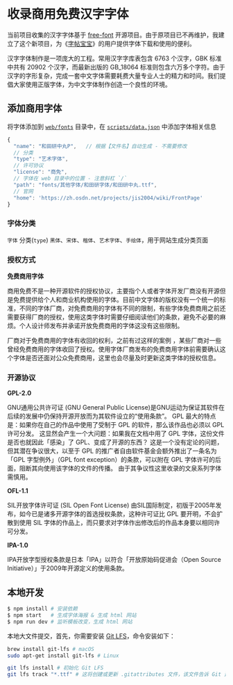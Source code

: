 收录商用免费汉字字体
===

当前项目收集的汉字字体基于 [free-font](https://github.com/wordshub/free-font) 开源项目。由于原项目已不再维护，我建立了这个新项目，为《[字帖宝宝](https://github.com/jaywcjlove/copybook-generator)》的用户提供字体下载和使用的便利。

汉字字体制作是一项庞大的工程。常用汉字字库表包含 6763 个汉字，GBK 标准中共有 20902 个汉字，而最新出版的 GB_18064 标准则包含六万多个字符。由于汉字的字形复杂，完成一套中文字体需要耗费大量专业人士的精力和时间。我们提倡大家使用正版字体，为中文字体制作创造一个良性的环境。

## 添加商用字体

将字体添加到 [`web/fonts`](./web/fonts/) 目录中，在 [`scripts/data.json`](./scripts/data.json) 中添加字体相关信息

```js
{
  "name": "和田研中丸P",   // 根据【文件名】自动生成 - 不需要修改
  // 分类
  "type": "艺术字体",
  // 许可协议
  "license": "商免",
  // 字体在 web 目录中的位置 - 注意斜杠 `/`
  "path": "fonts/其他字体/和田研字体/和田研中丸.ttf",
  // 官网
  "home": 'https://zh.osdn.net/projects/jis2004/wiki/FrontPage'
}
```

### 字体分类

`字体` 分类(`type`) `黑体`、`宋体`、`楷体`、`艺术字体`、`手绘体`，用于网站生成分类页面

### 授权方式

**免费商用字体**

商用免费不是一种开源软件的授权协议，主要指个人或者字体开发厂商没有开源但是免费提供给个人和商业机构使用的字体。目前中文字体的版权没有一个统一的标准，不同的字体厂商，对免费商用的字体有不同的限制，有些字体免费商用之前还需要获得厂商的授权，使用这类字体时需要仔细阅读他们的条款，避免不必要的麻烦。个人设计师发布并承诺开放免费商用的字体这没有这些限制。

厂商对于免费商用的字体有收回的权利，之前有过这样的案例 ，某些厂商对一些曾经免费商用的字体收回了授权。使用字体厂商发布的免费商用字体前需要确认这个字体是否还面对公众免费商用，这里也会尽量及时更新这类字体的授权信息。

### 开源协议

**GPL-2.0**

GNU通用公共许可证 (GNU General Public License)是GNU运动为保证其软件在后续的发展中仍保持开源开放而为其软件设立的“使用条款”。 GPL 最大的特点是：如果你在自己的作品中使用了受制于 GPL 的软件，那么该作品也必须以 GPL 许可分发。 这显然会产生一个大问题：如果我在文档中用了 GPL 字体，这份文件是否也就因此「感染」了 GPL、变成了开源的东西？ 这是一个没有定论的问题，但其潜在争议很大，以至于 GPL 的推广者自由软件基金会额外推出了一条名为「GPL 字型例外」（GPL font exception）的条款，可以附在 GPL 字体许可的后面，阻断其向使用该字体的文件的传播。 由于其争议性这里收录的文泉系列字体需慎用。

**OFL-1.1**

SIL开放字体许可证 (SIL Open Font License) 由SIL国际制定，初版于2005年发布，如今已是诸多开源字体的首选授权条款，这种许可证比 GPL 要开明，不会扩散到使用 SIL 字体的作品上，而只要求对字体作出修改后的作品本身要以相同许可分发。

**IPA-1.0**

IPA开放字型授权条款是日本「IPA」以符合「开放原始码促进会（Open Source Initiative）」于2009年开源定义的使用条款。

## 本地开发

```sh
$ npm install # 安装依赖
$ npm start   # 生成字体海报 & 生成 html 网站
$ npm run dev # 监听模板改变，生成 html 网站
```

本地大文件提交，首先，你需要安装 [Git LFS](https://git-lfs.com/)，命令安装如下：

```sh
brew install git-lfs # macOS
sudo apt-get install git-lfs # Linux

git lfs install # 初始化 Git LFS
git lfs track "*.ttf" # 这将创建或更新 .gitattributes 文件，该文件告诉 Git 这些文件应该由 Git LFS 管理
```